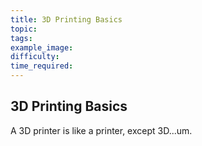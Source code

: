 ```yaml
---
title: 3D Printing Basics
topic:
tags:
example_image:
difficulty:
time_required:
---
```


## 3D Printing Basics

A 3D printer is like a printer, except 3D...um.